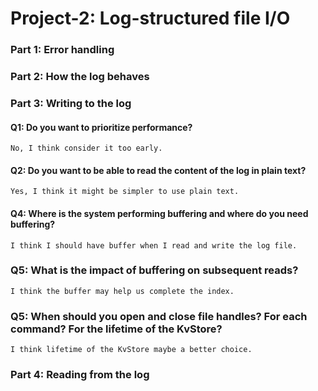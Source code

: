 # Project-2: Log-structured file I/O

### Part 1: Error handling

### Part 2: How the log behaves

### Part 3: Writing to the log

#### Q1: Do you want to prioritize performance? 
`No, I think consider it too early.`

#### Q2: Do you want to be able to read the content of the log in plain text?
`Yes, I think it might be simpler to use plain text.`

#### Q4: Where is the system performing buffering and where do you need buffering? 
`I think I should have buffer when I read and write the log file.`

### Q5: What is the impact of buffering on subsequent reads? 
`I think the buffer may help us complete the index.`

### Q5: When should you open and close file handles? For each command? For the lifetime of the KvStore?
`I think lifetime of the KvStore maybe a better choice.`

### Part 4: Reading from the log
 
